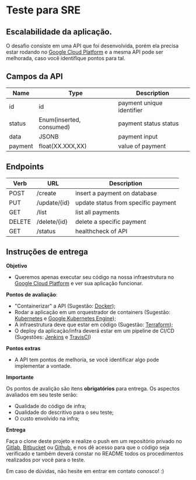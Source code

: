 # Teste para SRE

## Escalabilidade da aplicação.

O desafio consiste em uma API que foi desenvolvida, porém ela precisa estar rodando no [Google Cloud Platform](https://cloud.google.com) e a mesma API pode ser melhorada, caso você identifique pontos para tal.

## Campos da API

|Name|Type|Description|
|-|-|-|
|id|id|payment unique identifier|
|status|Enum(inserted, consumed)|payment status status|
|data|JSONB|payment input|
|payment|float(XX.XXX,XX)|value of payment

## Endpoints

|Verb|URL|Description|
|-|-|-|
|POST|/create|insert a payment on database|
|PUT|/update/{id}|update status from specific payment|
|GET|/list|list all payments|
|DELETE|/delete/{id}|delete a specific payment|
|GET|/status|healthcheck of API|

## Instruções de entrega

**Objetivo**

- Queremos apenas executar seu código na nossa infraestrutura no [Google Cloud Platform](https://cloud.google.com) e ver sua aplicação funcionar.

**Pontos de avaliação**:

- "Containerizar" a API (Sugestão: [Docker](https://docs.docker.com/));
- Rodar a aplicação em um orquestrador de containers (Sugestão: [Kubernetes](https://kubernetes.io/pt/docs/home/) e [Google Kubernetes Engine](https://cloud.google.com/kubernetes-engine));
- A infraestrutura deve que estar em código (Sugestão: [Terraform](https://www.terraform.io/docs/providers/google/));
- O deploy da aplicação/infra deverá estar em um pipeline de CI/CD (Sugestões: [Jenkins](https://www.jenkins.io/) e [TravisCI](https://travis-ci.org/))

**Pontos extras**

- A API tem pontos de melhoria, se você identificar algo pode implementar a vontade.

**Importante**

Os pontos de avalição são itens **obrigatórios** para entrega. Os aspectos avaliados em seu teste serão:

- Qualidade do código de infra;
- Qualidade do descritivo para o seu teste;
- O custo envolvido na infra;

**Entrega**

Faça o clone deste projeto e realize o push em um repositório privado no [Gitlab](https://about.gitlab.com/), [Bitbucket](https://bitbucket.org/) ou [Github](https://github.com/), e nos dê acesso para que o código seja verificado e também deverá constar no README todos os procedimentos realizados por você para o teste.

Em caso de dúvidas, não hesite em entrar em contato conosco! :)